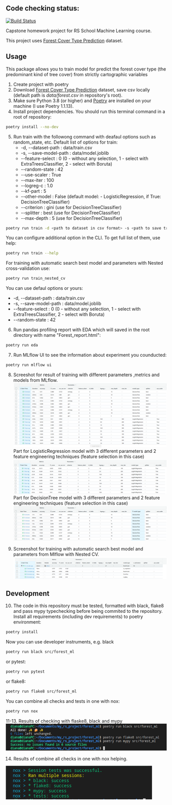 ## Code checking status:
[![Build Status](https://github.com/N3wBaz/forest_project/actions/workflows/checks.yml/badge.svg?branch=main)](https://github.com/N3wBaz/forest_project/actions/workflows/checks.yml)

Capstone homework project for RS School Machine Learning course.

This project uses [Forest Cover Type Prediction](https://www.kaggle.com/competitions/forest-cover-type-prediction) dataset.

## Usage
This package allows you to train model for predict the forest cover type (the predominant kind of tree cover) from strictly cartographic variables
1. Create project with poetry
2. Download [Forest Cover Type Prediction](https://www.kaggle.com/competitions/forest-cover-type-prediction/data) dataset, save csv locally (default path is *data/forest.csv* in repository's root).
3. Make sure Python 3.8 (or higher) and [Poetry](https://python-poetry.org/docs/) are installed on your machine (I use Poetry 1.1.13).
4. Install project dependencies. You should run this terminal command in a root of repository:
```sh 
poetry install --no-dev
```
5. Run train with the followong command with deafaul options such as random_state, etc.
Default list of options for train:
   * -d, --dataset-path     :   data/train.csv
   * -s, --save-model-path  :   data/model.joblib
   * --feature-select       :   0 (0 - without any selection,
                                   1 - select with ExtraTreesClassifier,
                                   2 - select with Boruta)
   * --random-state         :   42
   * --use-scaler           :   True
   * --max-iter             :   100
   * --logreg-c             :   1.0
   * --kf-part              :   5
   * --other-model          :   False (default model: - LogisticRegression, if True: DecisionTreeClassifier)
   * --criterion            :   gini  (use for DecisionTreeClassifier) 
   * --splitter             :   best  (use for DecisionTreeClassifier) 
   * --max-depth            :   5     (use for DecisionTreeClassifier) 

```sh 
poetry run train -d <path to dataset in csv format> -s <path to save trained model>
```
You can configure additional option in the CLI. To get full list of them, use help:
```sh 
poetry run train --help
```
For training with automatic search best model and parameters with Nested cross-validation use:
```sh 
poetry run train_nested_cv
```
You can use defaul options or yours:
   * -d, --dataset-path     :   data/train.csv
   * -s, --save-model-path  :   data/model.joblib
   * --feature-select       :   0 (0 - without any selection,
                                   1 - select with ExtraTreesClassifier,
                                   2 - select with Boruta)
   * --random-state         :   42

6. Run pandas profiling report with EDA which will saved in the root directory with name "Forest_report.html":
```sh 
poetry run eda
```
7. Run MLflow UI to see the information about experiment you counducted:
```sh 
poetry run mlflow ui
```
8. Screeshot for result of training with different parameters ,metrics and models from MLflow.
![Test Image 1](mlflow_screenshot_all.png)
    Part for LogisticRegression model with 3 different parameters and 2 feature engineering techniques (feature selection in this case)
![Test Image 1](mlflow_screenshot_1.png)
    Part for DecisionTree model with 3 different parameters and 2 feature engineering techniques (feature selection in this case)
![Test Image 1](mlflow_screenshot_2.png)

9. Screenshot for training with automatic search best model and parameters from Mlflow with Nested CV.
![Test Image 1](nested_cv.png)

## Development

10. The code in this repository must be tested, formatted with black, flake8 and pass mypy typechecking before being commited to the repository. 
Install all requirements (including dev requirements) to poetry environment:
```sh 
poetry install
```
Now you can use developer instruments, e.g. black
```sh 
poetry run black src/forest_ml
```
or pytest:
```sh 
poetry run pytest
```
or flake8:
```sh 
poetry run flake8 src/forest_ml
```
You can combine all checks and tests in one with nox:
```sh 
poetry run nox
```
11-13. Results of checking with flaske8, black and mypy
![Test Image 1](mypy_black.png)

14. Results of combine all checks in one with nox helping.

![Test Image 1](nox_tests.png)

